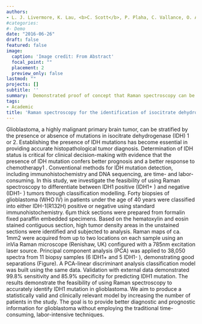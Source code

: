 ```yaml
---
authors:
- L. J. Livermore, K. Lau, <b>C. Scott</b>, P. Plaha, C. Vallance, O. Ansorge 
#categories:
#- Demo
date: "2016-06-26"
draft: false
featured: false
image:
  caption: 'Image credit: From Abstract'   
  focal_point: ""
  placement: 2 
  preview_only: false
lastmod: ""
projects: []
subtitle: ''  
summary:  Demonstrated proof of concept that Raman spectroscopy can be used to seperate IDH-1 an IDH-2 gliomas. <b><i>Abstract and Poster - The International Society for Clinical Spectroscopy 2016, Canada, June 26th - 30th. </i></b>
tags:
- Academic
title: 'Raman spectroscopy for the identification of isocitrate dehydrogenase (IDH) mutation in glioblastomas. '
---
```


Glioblastoma, a highly malignant primary brain tumor, can be stratified by the presence or absence of mutations in isocitrate dehydrogenase (IDH) 1 or 2. Establishing the presence of IDH mutations has become essential in providing accurate histopathological tumor diagnosis. Determination of IDH status is critical for clinical decision-making with evidence that the presence of IDH mutation confers better prognosis and a better response to chemotherapy1 . Conventional methods for IDH mutation detection, including immunohistochemistry and DNA sequencing, are time- and labor-consuming. In this study, we investigate the feasibility of using Raman spectroscopy to differentiate between IDH1 positive (IDH1+ ) and negative (IDH1- ) tumors through classification modelling. Forty biopsies of glioblastoma (WHO IV) in patients under the age of 40 years were classified into either IDH-1(R132H) positive or negative using standard immunohistochemistry. 6µm thick sections were prepared from formalin fixed paraffin embedded specimens. Based on the hematoxylin and eosin stained contiguous section, high tumor density areas in the unstained sections were identified and subjected to analysis. Raman maps of ca. 1mm2 were acquired from up to two locations on each sample using an inVia Raman microscope (Renishaw, UK) configured with a 785nm excitation laser source. Principal component analysis (PCA) was applied to 38,050 spectra from 11 biopsy samples (6 IDH1+ and 5 IDH1- ), demonstrating good separations (Figure). A PCA-linear discriminant analysis classification model was built using the same data. Validation with external data demonstrated 99.8% sensitivity and 85.9% specificity for predicting IDH1 mutation. The results demonstrate the feasibility of using Raman spectroscopy to accurately identify IDH1 mutation in glioblastoma. We aim to produce a statistically valid and clinically relevant model by increasing the number of patients in the study. The goal is to provide better diagnostic and prognostic information for glioblastoma without employing the traditional time-consuming, labor-intensive techniques. 